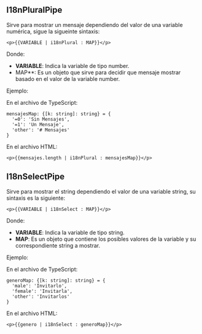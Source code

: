 ## I18nPluralPipe

Sirve para mostrar un mensaje dependiendo del valor de una variable numérica, sigue la sigueinte sintaxis:

```
<p>{{VARIABLE | i18nPlural : MAP}}</p>
```

Donde:

- **VARIABLE**: Indica la variable de tipo number.
- MAP**: Es un objeto que sirve para decidir que mensaje mostrar basado en el valor de la variable number.

Ejemplo:

En el archivo de TypeScript:

```
mensajesMap: {[k: string]: string} = {
  '=0': 'Sin Mensajes',
  '=1': 'Un Mensaje',
  'other': '# Mensajes'
}
```

En el archivo HTML:

```
<p>{{mensajes.length | i18nPlural : mensajesMap}}</p>
```
## I18nSelectPipe

Sirve para mostrar el string dependiendo el valor de una variable string, su sintaxis es la siguiente:

```
<p>{{VARIABLE | i18nSelect : MAP}}</p>
```

Donde:

- **VARIABLE**: Indica la variable de tipo string.
- **MAP**: Es un objeto que contiene los posibles valores de la variable y su correspondiente string a mostrar.

Ejemplo:

En el archivo de TypeScript:

```
generoMap: {[k: string]: string} = {
  'male': 'Invitarlo',
  'female': 'Invitarla',
  'other': 'Invitarlos'
}
```

En el archivo HTML:

```
<p>{{genero | i18nSelect : generoMap}}</p>
```
